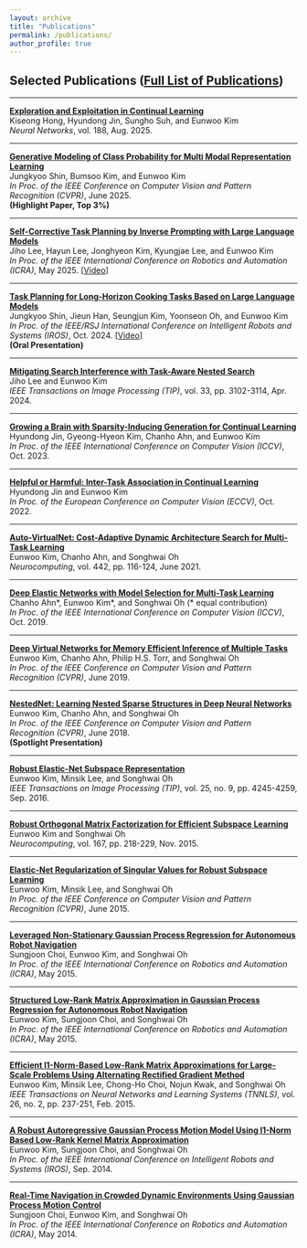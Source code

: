 ```yaml
---
layout: archive
title: "Publications"
permalink: /publications/
author_profile: true
---
```


## Selected Publications ([Full List of Publications](http://vllab-cau.github.io/publications/international-publications))
-----

[**Exploration and Exploitation in Continual Learning**](https://www.sciencedirect.com/science/article/pii/S0893608025003235)         
  Kiseong Hong, Hyundong Jin, Sungho Suh, and Eunwoo Kim       
  *Neural Networks*, vol. 188, Aug. 2025.

-----
[**Generative Modeling of Class Probability for Multi Modal Representation Learning**](https://arxiv.org/abs/2503.17417)        
  Jungkyoo Shin, Bumsoo Kim, and Eunwoo Kim           
  *In Proc. of the IEEE Conference on Computer Vision and Pattern Recognition (CVPR)*, June 2025.         
  **(Highlight Paper, Top 3%)**

-----
[**Self-Corrective Task Planning by Inverse Prompting with Large Language Models**](https://arxiv.org/abs/2503.07317)        
  Jiho Lee, Hayun Lee, Jonghyeon Kim, Kyungjae Lee, and Eunwoo Kim           
  *In Proc. of the IEEE International Conference on Robotics and Automation (ICRA)*, May 2025. [[Video](https://youtu.be/TyFp6bzquZA)]

-----
[**Task Planning for Long-Horizon Cooking Tasks Based on Large Language Models**](https://ieeexplore.ieee.org/document/10801687)         
  Jungkyoo Shin, Jieun Han, Seungjun Kim, Yoonseon Oh, and Eunwoo Kim      
   *In Proc. of the IEEE/RSJ International Conference on Intelligent Robots and Systems (IROS)*, Oct. 2024. [[Video](https://www.youtube.com/watch?v=T8uL8mqWd4E)]        
   **(Oral Presentation)**

-----
[**Mitigating Search Interference with Task-Aware Nested Search**](https://ieeexplore.ieee.org/document/10508322)         
  Jiho Lee and Eunwoo Kim      
   *IEEE Transactions on Image Processing (TIP)*, vol. 33, pp. 3102-3114, Apr. 2024.

-----
[**Growing a Brain with Sparsity-Inducing Generation for Continual Learning**](https://openaccess.thecvf.com/content/ICCV2023/html/Jin_Growing_a_Brain_with_Sparsity-Inducing_Generation_for_Continual_Learning_ICCV_2023_paper.html)         
  Hyundong Jin, Gyeong-Hyeon Kim, Chanho Ahn, and Eunwoo Kim       
   *In Proc. of the IEEE International Conference on Computer Vision (ICCV)*, Oct. 2023.

-----
[**Helpful or Harmful: Inter-Task Association in Continual Learning**](https://link.springer.com/chapter/10.1007/978-3-031-20083-0_31)       
  Hyundong Jin and Eunwoo Kim       
   *In Proc. of the European Conference on Computer Vision (ECCV)*, Oct. 2022.

-----
[**Auto-VirtualNet: Cost-Adaptive Dynamic Architecture Search for Multi-Task Learning**](https://www.sciencedirect.com/science/article/pii/S0925231221003040?dgcid=coauthor)       
   Eunwoo Kim, Chanho Ahn, and Songhwai Oh       
   *Neurocomputing*, vol. 442, pp. 116-124, June 2021.

-----
[**Deep Elastic Networks with Model Selection for Multi-Task Learning**](https://arxiv.org/abs/1909.04860)           
   Chanho Ahn\*, Eunwoo Kim\*, and Songhwai Oh (\* equal contribution)      
   *In Proc. of the IEEE International Conference on Computer Vision (ICCV)*, Oct. 2019.     

-----
[**Deep Virtual Networks for Memory Efficient Inference of Multiple Tasks**](https://arxiv.org/abs/1904.04562)      
   Eunwoo Kim, Chanho Ahn, Philip H.S. Torr, and Songhwai Oh     
   *In Proc. of the IEEE Conference on Computer Vision and Pattern Recognition (CVPR)*, June 2019.
   
-----
[**NestedNet: Learning Nested Sparse Structures in Deep Neural Networks**](https://arxiv.org/abs/1712.03781)       
   Eunwoo Kim, Chanho Ahn, and Songhwai Oh      
   *In Proc. of the IEEE Conference on Computer Vision and Pattern Recognition (CVPR)*, June 2018.   
   **(Spotlight Presentation)**   

-----
[**Robust Elastic-Net Subspace Representation**](https://ieeexplore.ieee.org/document/7506231)       
   Eunwoo Kim, Minsik Lee, and Songhwai Oh      
   *IEEE Transactions on Image Processing (TIP)*, vol.  25, no. 9, pp. 4245-4259, Sep. 2016.
   
-----
[**Robust Orthogonal Matrix Factorization for Efficient Subspace Learning**](https://www.sciencedirect.com/science/article/pii/S092523121500555X)       
   Eunwoo Kim and Songhwai Oh      
   *Neurocomputing*, vol. 167, pp.  218-229, Nov. 2015.
   
-----
[**Elastic-Net Regularization of Singular Values for Robust Subspace Learning**](https://www.cv-foundation.org/openaccess/content_cvpr_2015/papers/Kim_Elastic-Net_Regularization_of_2015_CVPR_paper.pdf)       
   Eunwoo Kim, Minsik Lee, and Songhwai Oh      
   *In Proc. of the IEEE Conference on Computer Vision and Pattern Recognition (CVPR)*, June 2015.

-----
[**Leveraged Non-Stationary Gaussian Process Regression for Autonomous Robot Navigation**](https://ieeexplore.ieee.org/document/7139222)       
   Sungjoon Choi, Eunwoo Kim, and Songhwai Oh      
   *In Proc. of the IEEE International Conference on Robotics and Automation (ICRA)*, May 2015.

-----
[**Structured Low-Rank Matrix Approximation in Gaussian Process Regression for Autonomous Robot Navigation**](https://ieeexplore.ieee.org/document/7138982)        
   Eunwoo Kim, Sungjoon Choi, and Songhwai Oh    
   *In Proc. of the IEEE International Conference on Robotics and Automation (ICRA)*, May 2015.
   
-----
[**Efficient l1-Norm-Based Low-Rank Matrix Approximations for Large-Scale Problems Using Alternating Rectified Gradient Method**](https://ieeexplore.ieee.org/abstract/document/6784021)       
   Eunwoo Kim, Minsik Lee, Chong-Ho Choi, Nojun Kwak, and Songhwai Oh     
   *IEEE Transactions on Neural Networks and Learning Systems (TNNLS)*, vol. 26, no. 2, pp. 237-251, Feb. 2015.

-----
[**A Robust Autoregressive Gaussian Process Motion Model Using l1-Norm Based Low-Rank Kernel Matrix Approximation**](https://ieeexplore.ieee.org/document/6943184)       
   Eunwoo Kim, Sungjoon Choi, and Songhwai Oh       
   *In Proc. of the IEEE International Conference on Intelligent Robots and Systems (IROS)*, Sep. 2014.

-----
[**Real-Time Navigation in Crowded Dynamic Environments Using Gaussian Process Motion Control**](https://ieeexplore.ieee.org/document/6907322)       
   Sungjoon Choi, Eunwoo Kim, and Songhwai Oh      
   *In Proc. of the IEEE International Conference on Robotics and Automation (ICRA)*, May 2014.


